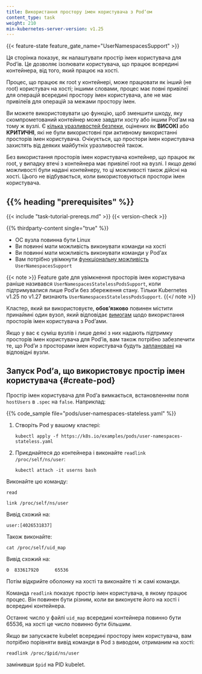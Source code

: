```yaml
---
title: Використання простору імен користувача з Podʼом
content_type: task
weight: 210
min-kubernetes-server-version: v1.25
---
```


<!-- overview -->

{{< feature-state feature_gate_name="UserNamespacesSupport" >}}

Ця сторінка показує, як налаштувати простір імен користувача для Podʼів. Це дозволяє ізолювати користувача, що працює всередині контейнера, від того, який працює на хості.

Процес, що працює як root у контейнері, може працювати як інший (не root) користувач на хості; іншими словами, процес має повні привілеї для операцій всередині простору імен користувача, але не має привілеїв для операцій за межами простору імен.

Ви можете використовувати цю функцію, щоб зменшити шкоду, яку скомпрометований контейнер може завдати хосту або іншим Podʼам на тому ж вузлі. Є [кілька уразливостей безпеки][KEP-vulns], оцінених як **ВИСОКІ** або **КРИТИЧНІ**, які не були використовні при активному використанні просторів імен користувача. Очікується, що простори імен користувача захистять від деяких майбутніх уразливостей також.

Без використання просторів імен користувача контейнер, що працює як root, у випадку втечі з контейнера має привілеї root на вузлі. І якщо деякі можливості були надані контейнеру, то ці можливості також дійсні на хості. Цього не відбувається, коли використовуються простори імен користувача.

[KEP-vulns]: https://github.com/kubernetes/enhancements/tree/217d790720c5aef09b8bd4d6ca96284a0affe6c2/keps/sig-node/127-user-namespaces#motivation

## {{% heading "prerequisites" %}}

{{< include "task-tutorial-prereqs.md" >}} {{< version-check >}}

{{% thirdparty-content single="true" %}}

<!-- якщо в майбутньому додається ще один рантайм, то опустити параметр single -->

* ОС вузла повинна бути Linux
* Ви повинні мати можливість виконувати команди на хості
* Ви повинні мати можливість виконувати команди у Podʼах
* Вам потрібно увімкнути [функціональну можливість](/uk/docs/reference/command-line-tools-reference/feature-gates/) `UserNamespacesSupport`

{{< note >}}
Feature gate для увімкнення просторів імен користувача раніше називався `UserNamespacesStatelessPodsSupport`, коли підтримувалися лише Podʼи без збереження стану. Тільки Kubernetes v1.25 по v1.27 визнають `UserNamespacesStatelessPodsSupport`.
{{</ note >}}

Кластер, який ви використовуєте, **обовʼязково** повинен містити принаймні один вузол, який відповідає [вимогам](/uk/docs/concepts/workloads/pods/user-namespaces/#before-you-begin) щодо використання просторів імен користувача з Podʼами.

Якщо у вас є суміш вузлів і лише деякі з них надають підтримку просторів імен користувача для
Podʼів, вам також потрібно забезпечити те, що Podʼи з просторами імен користувача будуть
[заплановані](/uk/docs/concepts/scheduling-eviction/assign-pod-node/) на відповідні вузли.

<!-- steps -->

## Запуск Podʼа, що використовує простір імен користувача {#create-pod}

Простір імен користувача для Podʼа вимкається, встановленням поля `hostUsers` в `.spec`
на `false`. Наприклад:

{{% code_sample file="pods/user-namespaces-stateless.yaml" %}}

1. Створіть Pod у вашому кластері:

   ```shell
   kubectl apply -f https://k8s.io/examples/pods/user-namespaces-stateless.yaml
   ```

1. Приєднайтеся до контейнера і виконайте `readlink /proc/self/ns/user`:

   ```shell
   kubectl attach -it userns bash
   ```

Виконайте цю команду:

```shell
read

link /proc/self/ns/user
```

Вивід схожий на:

```shell
user:[4026531837]
```

Також виконайте:

```shell
cat /proc/self/uid_map
```

Вивід схожий на:

```shell
0  833617920      65536
```

Потім відкрийте оболонку на хості та виконайте ті ж самі команди.

Команда `readlink` показує простір імен користувача, в якому працює процес. Він повинен бути різним, коли ви виконуєте його на хості і всередині контейнера.

Останнє число у файлі `uid_map` всередині контейнера повинно бути 65536, на хості це число повинно бути більшим.

Якщо ви запускаєте kubelet всередині простору імен користувача, вам потрібно порівняти вивід команди в Pod з виводом, отриманим на хості:

```shell
readlink /proc/$pid/ns/user
```

замінивши `$pid` на PID kubelet.
